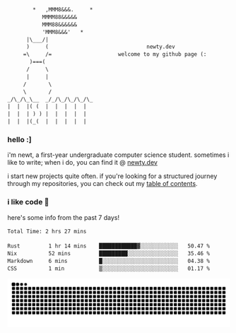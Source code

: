 ```txt
        *   ,MMM8&&&.     *
           MMMM88&&&&&
           MMM88&&&&&&
           'MMM8&&&'   *
      |\___/|
      )     (                               newty.dev
     =\     /=                     welcome to my github page (:
       )===(
      /     \
      |     |
     /       \
     \       /
_/\_/\_\__  _/_/\_/\_/\_/\_
|  |  |( (  |  |  |  |  |
|  |  | ) ) |  |  |  |  |
|  |  |(_(  |  |  |  |  |
```

### hello :]

i'm newt, a first-year undergraduate computer science student. sometimes i like to write; when i do, you can find it @ [newty.dev](https://newty.dev)

i start new projects quite often. if you're looking for a structured journey through my repositories, you can check out my [table of contents](https://github.com/isitreallyalive/toc).

### i like code 🦊

here's some info from the past 7 days!

<!--START_SECTION:waka-->

```txt
Total Time: 2 hrs 27 mins

Rust         1 hr 14 mins    ████████████▓░░░░░░░░░░░░   50.47 %
Nix          52 mins         █████████░░░░░░░░░░░░░░░░   35.46 %
Markdown     6 mins          █░░░░░░░░░░░░░░░░░░░░░░░░   04.38 %
CSS          1 min           ▒░░░░░░░░░░░░░░░░░░░░░░░░   01.17 %
```

<!--END_SECTION:waka-->

![snake commit graph](https://raw.githubusercontent.com/isitreallyalive/isitreallyalive/refs/heads/snake/ctp-mocha-mauve.svg)
